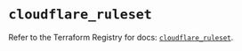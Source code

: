 # `cloudflare_ruleset`

Refer to the Terraform Registry for docs: [`cloudflare_ruleset`](https://registry.terraform.io/providers/cloudflare/cloudflare/5.1.0/docs/resources/ruleset).
